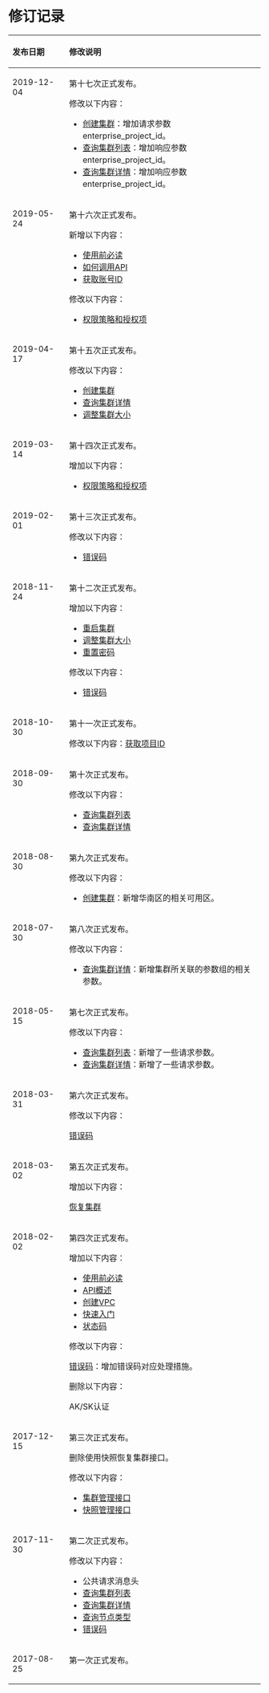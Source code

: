 # 修订记录<a name="dws_02_0031"></a>

<a name="t827082e44e614feeae38076e3dcd4818"></a>
<table><thead align="left"><tr id="r36349be992214679b882cf994f96f173"><th class="cellrowborder" valign="top" width="22.46%" id="mcps1.1.3.1.1"><p id="zh-cn_topic_0067713263_p388241794753"><a name="zh-cn_topic_0067713263_p388241794753"></a><a name="zh-cn_topic_0067713263_p388241794753"></a><strong id="a8bdc7a99931a494683e15b0a0407f880"><a name="a8bdc7a99931a494683e15b0a0407f880"></a><a name="a8bdc7a99931a494683e15b0a0407f880"></a>发布日期</strong></p>
</th>
<th class="cellrowborder" valign="top" width="77.53999999999999%" id="mcps1.1.3.1.2"><p id="a64e81ac4fcd0406fba3a622bcdc3d192"><a name="a64e81ac4fcd0406fba3a622bcdc3d192"></a><a name="a64e81ac4fcd0406fba3a622bcdc3d192"></a><strong id="a7702853abea04f70a724f98f19b81538"><a name="a7702853abea04f70a724f98f19b81538"></a><a name="a7702853abea04f70a724f98f19b81538"></a>修改说明</strong></p>
</th>
</tr>
</thead>
<tbody><tr id="row19561658271"><td class="cellrowborder" valign="top" width="22.46%" headers="mcps1.1.3.1.1 "><p id="p14561125182717"><a name="p14561125182717"></a><a name="p14561125182717"></a>2019-12-04</p>
</td>
<td class="cellrowborder" valign="top" width="77.53999999999999%" headers="mcps1.1.3.1.2 "><p id="p1854412019276"><a name="p1854412019276"></a><a name="p1854412019276"></a>第十七次正式发布。</p>
<p id="p14544162019271"><a name="p14544162019271"></a><a name="p14544162019271"></a>修改以下内容：</p>
<a name="ul2172122912715"></a><a name="ul2172122912715"></a><ul id="ul2172122912715"><li><a href="创建集群.md">创建集群</a>：增加请求参数enterprise_project_id。</li><li><a href="查询集群列表.md">查询集群列表</a>：增加响应参数enterprise_project_id。</li><li><a href="查询集群详情.md">查询集群详情</a>：增加响应参数enterprise_project_id。</li></ul>
</td>
</tr>
<tr id="row17832629145317"><td class="cellrowborder" valign="top" width="22.46%" headers="mcps1.1.3.1.1 "><p id="p16833132914539"><a name="p16833132914539"></a><a name="p16833132914539"></a>2019-05-24</p>
</td>
<td class="cellrowborder" valign="top" width="77.53999999999999%" headers="mcps1.1.3.1.2 "><p id="p54374617532"><a name="p54374617532"></a><a name="p54374617532"></a>第十六次正式发布。</p>
<p id="p0461344144716"><a name="p0461344144716"></a><a name="p0461344144716"></a>新增以下内容：</p>
<a name="ul15260115919493"></a><a name="ul15260115919493"></a><ul id="ul15260115919493"><li><a href="使用前必读.md">使用前必读</a></li><li><a href="如何调用API.md">如何调用API</a></li><li><a href="获取账号ID.md">获取账号ID</a></li></ul>
<p id="p27701377491"><a name="p27701377491"></a><a name="p27701377491"></a>修改以下内容：</p>
<a name="ul20137162542712"></a><a name="ul20137162542712"></a><ul id="ul20137162542712"><li><a href="权限策略和授权项.md">权限策略和授权项</a></li></ul>
</td>
</tr>
<tr id="row1959132412571"><td class="cellrowborder" valign="top" width="22.46%" headers="mcps1.1.3.1.1 "><p id="p9959224105717"><a name="p9959224105717"></a><a name="p9959224105717"></a>2019-04-17</p>
</td>
<td class="cellrowborder" valign="top" width="77.53999999999999%" headers="mcps1.1.3.1.2 "><p id="p371253925712"><a name="p371253925712"></a><a name="p371253925712"></a>第十五次正式发布。</p>
<p id="p977620456573"><a name="p977620456573"></a><a name="p977620456573"></a>修改以下内容：</p>
<a name="ul168461647195814"></a><a name="ul168461647195814"></a><ul id="ul168461647195814"><li><a href="创建集群.md">创建集群</a></li><li><a href="查询集群详情.md">查询集群详情</a></li><li><a href="调整集群大小.md">调整集群大小</a></li></ul>
</td>
</tr>
<tr id="row16912333133616"><td class="cellrowborder" valign="top" width="22.46%" headers="mcps1.1.3.1.1 "><p id="p59132337361"><a name="p59132337361"></a><a name="p59132337361"></a>2019-03-14</p>
</td>
<td class="cellrowborder" valign="top" width="77.53999999999999%" headers="mcps1.1.3.1.2 "><p id="p591312335364"><a name="p591312335364"></a><a name="p591312335364"></a>第十四次正式发布。</p>
<p id="p177865518368"><a name="p177865518368"></a><a name="p177865518368"></a>增加以下内容：</p>
<a name="ul146305492379"></a><a name="ul146305492379"></a><ul id="ul146305492379"><li><a href="权限策略和授权项.md">权限策略和授权项</a></li></ul>
</td>
</tr>
<tr id="row113891210131212"><td class="cellrowborder" valign="top" width="22.46%" headers="mcps1.1.3.1.1 "><p id="p143918109120"><a name="p143918109120"></a><a name="p143918109120"></a>2019-02-01</p>
</td>
<td class="cellrowborder" valign="top" width="77.53999999999999%" headers="mcps1.1.3.1.2 "><p id="p752616331122"><a name="p752616331122"></a><a name="p752616331122"></a>第十三次正式发布。</p>
<p id="p12835154120122"><a name="p12835154120122"></a><a name="p12835154120122"></a>修改以下内容：</p>
<a name="ul5837124114122"></a><a name="ul5837124114122"></a><ul id="ul5837124114122"><li><a href="错误码.md">错误码</a></li></ul>
</td>
</tr>
<tr id="row11228116185118"><td class="cellrowborder" valign="top" width="22.46%" headers="mcps1.1.3.1.1 "><p id="p152291162517"><a name="p152291162517"></a><a name="p152291162517"></a>2018-11-24</p>
</td>
<td class="cellrowborder" valign="top" width="77.53999999999999%" headers="mcps1.1.3.1.2 "><p id="p172299165516"><a name="p172299165516"></a><a name="p172299165516"></a>第十二次正式发布。</p>
<p id="p416920338515"><a name="p416920338515"></a><a name="p416920338515"></a>增加以下内容：</p>
<a name="ul16807124965220"></a><a name="ul16807124965220"></a><ul id="ul16807124965220"><li><a href="重启集群.md">重启集群</a></li><li><a href="调整集群大小.md">调整集群大小</a></li><li><a href="重置密码.md">重置密码</a></li></ul>
<p id="p5814110175210"><a name="p5814110175210"></a><a name="p5814110175210"></a>修改以下内容：</p>
<a name="ul1590245117524"></a><a name="ul1590245117524"></a><ul id="ul1590245117524"><li><a href="错误码.md">错误码</a></li></ul>
</td>
</tr>
<tr id="row274517124556"><td class="cellrowborder" valign="top" width="22.46%" headers="mcps1.1.3.1.1 "><p id="p974511213553"><a name="p974511213553"></a><a name="p974511213553"></a>2018-10-30</p>
</td>
<td class="cellrowborder" valign="top" width="77.53999999999999%" headers="mcps1.1.3.1.2 "><p id="p3575163075517"><a name="p3575163075517"></a><a name="p3575163075517"></a>第十一次正式发布。</p>
<p id="p224717218562"><a name="p224717218562"></a><a name="p224717218562"></a>修改以下内容：<a href="获取项目ID.md">获取项目ID</a></p>
</td>
</tr>
<tr id="row118131332756"><td class="cellrowborder" valign="top" width="22.46%" headers="mcps1.1.3.1.1 "><p id="p081312321555"><a name="p081312321555"></a><a name="p081312321555"></a>2018-09-30</p>
</td>
<td class="cellrowborder" valign="top" width="77.53999999999999%" headers="mcps1.1.3.1.2 "><p id="p9813103216515"><a name="p9813103216515"></a><a name="p9813103216515"></a>第十次正式发布。</p>
<p id="p123681506512"><a name="p123681506512"></a><a name="p123681506512"></a>修改以下内容：</p>
<a name="ul1236217281968"></a><a name="ul1236217281968"></a><ul id="ul1236217281968"><li><a href="查询集群列表.md">查询集群列表</a></li><li><a href="查询集群详情.md">查询集群详情</a></li></ul>
</td>
</tr>
<tr id="row144091454115715"><td class="cellrowborder" valign="top" width="22.46%" headers="mcps1.1.3.1.1 "><p id="p6409115418576"><a name="p6409115418576"></a><a name="p6409115418576"></a>2018-08-30</p>
</td>
<td class="cellrowborder" valign="top" width="77.53999999999999%" headers="mcps1.1.3.1.2 "><p id="p78488580585"><a name="p78488580585"></a><a name="p78488580585"></a>第九次正式发布。</p>
<p id="p484875818585"><a name="p484875818585"></a><a name="p484875818585"></a>修改以下内容：</p>
<a name="ul19848658195813"></a><a name="ul19848658195813"></a><ul id="ul19848658195813"><li><a href="创建集群.md">创建集群</a>：新增华南区的相关可用区。</li></ul>
</td>
</tr>
<tr id="row17795131902917"><td class="cellrowborder" valign="top" width="22.46%" headers="mcps1.1.3.1.1 "><p id="p19796121914293"><a name="p19796121914293"></a><a name="p19796121914293"></a>2018-07-30</p>
</td>
<td class="cellrowborder" valign="top" width="77.53999999999999%" headers="mcps1.1.3.1.2 "><p id="p187960198293"><a name="p187960198293"></a><a name="p187960198293"></a>第八次正式发布。</p>
<p id="p18328164315296"><a name="p18328164315296"></a><a name="p18328164315296"></a>修改以下内容：</p>
<a name="ul203212913273"></a><a name="ul203212913273"></a><ul id="ul203212913273"><li><a href="查询集群详情.md">查询集群详情</a>：新增集群所关联的参数组的相关参数。</li></ul>
</td>
</tr>
<tr id="row6355450101411"><td class="cellrowborder" valign="top" width="22.46%" headers="mcps1.1.3.1.1 "><p id="p1935685021410"><a name="p1935685021410"></a><a name="p1935685021410"></a>2018-05-15</p>
</td>
<td class="cellrowborder" valign="top" width="77.53999999999999%" headers="mcps1.1.3.1.2 "><p id="p185091183150"><a name="p185091183150"></a><a name="p185091183150"></a>第七次正式发布。</p>
<p id="p9267152124810"><a name="p9267152124810"></a><a name="p9267152124810"></a>修改以下内容：</p>
<a name="ul225424195013"></a><a name="ul225424195013"></a><ul id="ul225424195013"><li><a href="查询集群列表.md">查询集群列表</a>：新增了一些请求参数。</li><li><a href="查询集群详情.md">查询集群详情</a>：新增了一些请求参数。</li></ul>
</td>
</tr>
<tr id="row19176102942614"><td class="cellrowborder" valign="top" width="22.46%" headers="mcps1.1.3.1.1 "><p id="p21771729162615"><a name="p21771729162615"></a><a name="p21771729162615"></a>2018-03-31</p>
</td>
<td class="cellrowborder" valign="top" width="77.53999999999999%" headers="mcps1.1.3.1.2 "><p id="p8156194019264"><a name="p8156194019264"></a><a name="p8156194019264"></a>第六次正式发布。</p>
<p id="p92614173114"><a name="p92614173114"></a><a name="p92614173114"></a>修改以下内容：</p>
<p id="p697071223118"><a name="p697071223118"></a><a name="p697071223118"></a><a href="错误码.md">错误码</a></p>
</td>
</tr>
<tr id="row1210214136270"><td class="cellrowborder" valign="top" width="22.46%" headers="mcps1.1.3.1.1 "><p id="p1110251312271"><a name="p1110251312271"></a><a name="p1110251312271"></a>2018-03-02</p>
</td>
<td class="cellrowborder" valign="top" width="77.53999999999999%" headers="mcps1.1.3.1.2 "><p id="p17600326122716"><a name="p17600326122716"></a><a name="p17600326122716"></a>第五次正式发布。</p>
<p id="p176020262277"><a name="p176020262277"></a><a name="p176020262277"></a>增加以下内容：</p>
<p id="p10316195410279"><a name="p10316195410279"></a><a name="p10316195410279"></a><a href="恢复集群.md">恢复集群</a></p>
</td>
</tr>
<tr id="row192480550503"><td class="cellrowborder" valign="top" width="22.46%" headers="mcps1.1.3.1.1 "><p id="p1336140205115"><a name="p1336140205115"></a><a name="p1336140205115"></a>2018-02-02</p>
</td>
<td class="cellrowborder" valign="top" width="77.53999999999999%" headers="mcps1.1.3.1.2 "><p id="p024995511502"><a name="p024995511502"></a><a name="p024995511502"></a>第四次正式发布。</p>
<p id="p381662745116"><a name="p381662745116"></a><a name="p381662745116"></a>增加以下内容：</p>
<a name="ul19037459536"></a><a name="ul19037459536"></a><ul id="ul19037459536"><li><a href="使用前必读.md">使用前必读</a></li><li><a href="API概述.md">API概述</a></li><li><a href="创建VPC.md">创建VPC</a></li><li><a href="快速入门.md">快速入门</a></li><li><a href="状态码.md">状态码</a></li></ul>
<p id="p176039115217"><a name="p176039115217"></a><a name="p176039115217"></a>修改以下内容：</p>
<p id="p1041101820527"><a name="p1041101820527"></a><a name="p1041101820527"></a><a href="错误码.md">错误码</a>：增加错误码对应处理措施。</p>
<p id="p693375913278"><a name="p693375913278"></a><a name="p693375913278"></a>删除以下内容：</p>
<p id="p16931269283"><a name="p16931269283"></a><a name="p16931269283"></a>AK/SK认证</p>
</td>
</tr>
<tr id="r91ad8b45005047b684a4595e5c65f526"><td class="cellrowborder" valign="top" width="22.46%" headers="mcps1.1.3.1.1 "><p id="ad3a1e7dba68b4273910b5cca4e155ad9"><a name="ad3a1e7dba68b4273910b5cca4e155ad9"></a><a name="ad3a1e7dba68b4273910b5cca4e155ad9"></a>2017-12-15</p>
</td>
<td class="cellrowborder" valign="top" width="77.53999999999999%" headers="mcps1.1.3.1.2 "><p id="a66bb1bf9ea8244daa5db6b2fd9aa6ee8"><a name="a66bb1bf9ea8244daa5db6b2fd9aa6ee8"></a><a name="a66bb1bf9ea8244daa5db6b2fd9aa6ee8"></a>第三次正式发布。</p>
<p id="a102c505fc282451e9581f60b4766e07b"><a name="a102c505fc282451e9581f60b4766e07b"></a><a name="a102c505fc282451e9581f60b4766e07b"></a>删除使用快照恢复集群接口。</p>
<p id="a1023fc75951c4cbdb39608e07b34288c"><a name="a1023fc75951c4cbdb39608e07b34288c"></a><a name="a1023fc75951c4cbdb39608e07b34288c"></a>修改以下内容：</p>
<a name="ub2c0389193f143dda0fc2b9d4618a043"></a><a name="ub2c0389193f143dda0fc2b9d4618a043"></a><ul id="ub2c0389193f143dda0fc2b9d4618a043"><li><a href="创建集群.md">集群管理接口</a></li><li><a href="创建快照.md">快照管理接口</a></li></ul>
</td>
</tr>
<tr id="r9200c0bbb4bc4f2a8f3e4d602e25f69b"><td class="cellrowborder" valign="top" width="22.46%" headers="mcps1.1.3.1.1 "><p id="aa3a005c2ccf64c8e93f43db7cd5bec3d"><a name="aa3a005c2ccf64c8e93f43db7cd5bec3d"></a><a name="aa3a005c2ccf64c8e93f43db7cd5bec3d"></a>2017-11-30</p>
</td>
<td class="cellrowborder" valign="top" width="77.53999999999999%" headers="mcps1.1.3.1.2 "><p id="aa956d9a64ae64e0ab3f29cc0144bda9e"><a name="aa956d9a64ae64e0ab3f29cc0144bda9e"></a><a name="aa956d9a64ae64e0ab3f29cc0144bda9e"></a>第二次正式发布。</p>
<p id="af4e22af4ac004e4dbb6e4c8e6736a743"><a name="af4e22af4ac004e4dbb6e4c8e6736a743"></a><a name="af4e22af4ac004e4dbb6e4c8e6736a743"></a>修改以下内容：</p>
<a name="uc40c0dad04c84e0389bd4ed686879809"></a><a name="uc40c0dad04c84e0389bd4ed686879809"></a><ul id="uc40c0dad04c84e0389bd4ed686879809"><li>公共请求消息头</li><li><a href="查询集群列表.md">查询集群列表</a></li><li><a href="查询集群详情.md">查询集群详情</a></li><li><a href="查询节点类型.md">查询节点类型</a></li><li><a href="错误码.md">错误码</a></li></ul>
</td>
</tr>
<tr id="r2cf2396bc4f048d8bd79195eb77ec828"><td class="cellrowborder" valign="top" width="22.46%" headers="mcps1.1.3.1.1 "><p id="ab13db3cf731e4ef7ad875b8cac87b980"><a name="ab13db3cf731e4ef7ad875b8cac87b980"></a><a name="ab13db3cf731e4ef7ad875b8cac87b980"></a>2017-08-25</p>
</td>
<td class="cellrowborder" valign="top" width="77.53999999999999%" headers="mcps1.1.3.1.2 "><p id="aed052451d8244e1b94d20855f7a0b4b0"><a name="aed052451d8244e1b94d20855f7a0b4b0"></a><a name="aed052451d8244e1b94d20855f7a0b4b0"></a>第一次正式发布。</p>
</td>
</tr>
</tbody>
</table>

